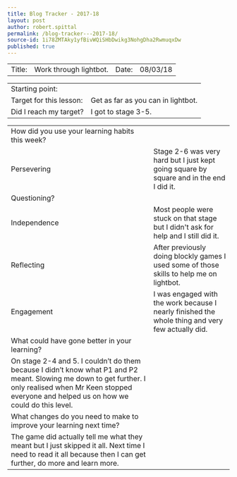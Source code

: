```yaml
---
title: Blog Tracker - 2017-18
layout: post
author: robert.spittal
permalink: /blog-tracker---2017-18/
source-id: 1i78ZMTAky1yfBivWQiSHbDwikg3NohgDha2RwmuqxDw
published: true
---
```

<table>
  <tr>
    <td>Title:</td>
    <td>Work through lightbot.</td>
    <td>Date:</td>
    <td>08/03/18</td>
  </tr>
</table>


<table>
  <tr>
    <td>Starting point:</td>
    <td></td>
  </tr>
  <tr>
    <td>Target for this lesson:</td>
    <td>Get as far as you can in lightbot.</td>
  </tr>
  <tr>
    <td>Did I reach my target? </td>
    <td>I got to stage 3-5.</td>
  </tr>
</table>


<table>
  <tr>
    <td>How did you use your learning habits this week?</td>
    <td></td>
  </tr>
  <tr>
    <td>Persevering</td>
    <td>Stage 2-6 was very hard but I just kept going square by square and in the end I did it.</td>
  </tr>
  <tr>
    <td>Questioning?</td>
    <td></td>
  </tr>
  <tr>
    <td>Independence</td>
    <td>Most people were stuck on that stage but I didn't ask for help and I still did it.</td>
  </tr>
  <tr>
    <td>Reflecting</td>
    <td>After previously doing blockly games I used some of those skills to help me on lightbot.</td>
  </tr>
  <tr>
    <td>Engagement</td>
    <td>I was engaged with the work because I nearly finished the whole thing and very few actually did.</td>
  </tr>
  <tr>
    <td>What could have gone better in your learning?</td>
    <td></td>
  </tr>
  <tr>
    <td>On stage 2-4 and 5. I couldn’t do them because I didn’t know what P1 and P2 meant. Slowing me down to get further. I only realised when Mr Keen stopped everyone and helped us on how we could do this level. </td>
    <td></td>
  </tr>
  <tr>
    <td>What changes do you need to make to improve your learning next time?</td>
    <td></td>
  </tr>
  <tr>
    <td>The game did actually tell me what they meant but I just skipped it all. Next time I need to read it all because then I can get further, do more and learn more.</td>
    <td></td>
  </tr>
</table>


